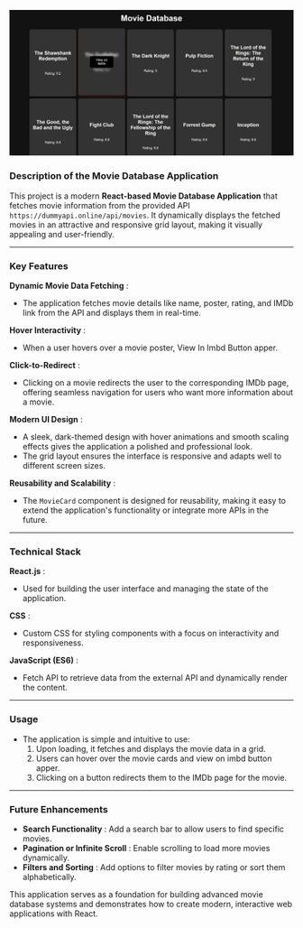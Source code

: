 ![Movie 1](public/image1.png)

### **Description of the Movie Database Application**

This project is a modern **React-based Movie Database Application** that fetches movie information from the provided API `https://dummyapi.online/api/movies`. It dynamically displays the fetched movies in an attractive and responsive grid layout, making it visually appealing and user-friendly.

---

### **Key Features**

**Dynamic Movie Data Fetching** :

* The application fetches movie details like name, poster, rating, and IMDb link from the API and displays them in real-time.

**Hover Interactivity** :

* When a user hovers over a movie poster, View In Imbd Button apper.

**Click-to-Redirect** :

* Clicking on a movie redirects the user to the corresponding IMDb page, offering seamless navigation for users who want more information about a movie.

**Modern UI Design** :

* A sleek, dark-themed design with hover animations and smooth scaling effects gives the application a polished and professional look.
* The grid layout ensures the interface is responsive and adapts well to different screen sizes.

**Reusability and Scalability** :

* The `MovieCard` component is designed for reusability, making it easy to extend the application's functionality or integrate more APIs in the future.

---

### **Technical Stack**

**React.js** :

* Used for building the user interface and managing the state of the application.

**CSS** :

* Custom CSS for styling components with a focus on interactivity and responsiveness.

**JavaScript (ES6)** :

* Fetch API to retrieve data from the external API and dynamically render the content.

---

### **Usage**

* The application is simple and intuitive to use:
  1. Upon loading, it fetches and displays the movie data in a grid.
  2. Users can hover over the movie cards and view on imbd button apper.
  3. Clicking on a button redirects them to the IMDb page for the movie.

---

### **Future Enhancements**

* **Search Functionality** :
  Add a search bar to allow users to find specific movies.
* **Pagination or Infinite Scroll** :
  Enable scrolling to load more movies dynamically.
* **Filters and Sorting** :
  Add options to filter movies by rating or sort them alphabetically.

This application serves as a foundation for building advanced movie database systems and demonstrates how to create modern, interactive web applications with React.
